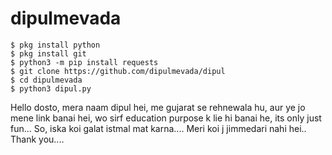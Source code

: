 # dipulmevada
```
$ pkg install python
$ pkg install git
$ python3 -m pip install requests
$ git clone https://github.com/dipulmevada/dipul
$ cd dipulmevada
$ python3 dipul.py
```
Hello dosto,
          mera naam dipul hei, me gujarat se rehnewala hu, aur ye jo mene link banai hei, wo sirf education purpose k lie hi banai he, its only just fun... So, iska koi galat istmal mat karna.... Meri koi j jimmedari nahi hei..
Thank you....
